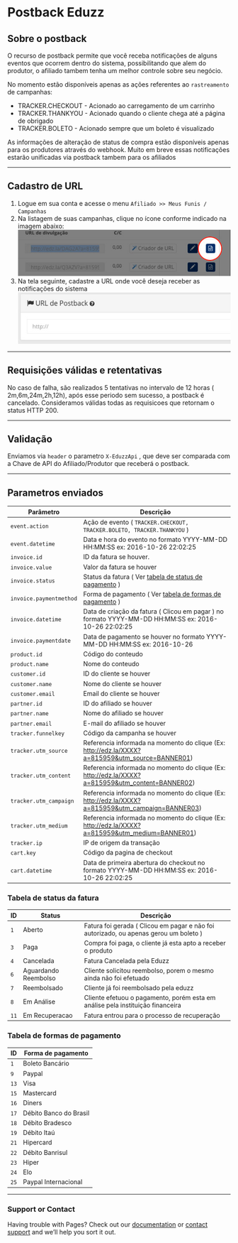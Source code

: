 # Postback Eduzz

## Sobre o postback
O recurso de postback permite que você receba notificações de alguns eventos que ocorrem dentro do sistema, possibilitando que alem do produtor, o afiliado tambem tenha um melhor controle sobre seu negócio.

No momento estão disponíveis apenas as ações referentes ao `rastreamento` de campanhas:
* TRACKER.CHECKOUT - Acionado ao carregamento de um carrinho
* TRACKER.THANKYOU - Acionado quando o cliente chega até a página de obrigado  
* TRACKER.BOLETO   - Acionado sempre que um boleto é visualizado

As informações de alteração de status de compra estão disponíveis apenas para os produtores através do webhook. Muito em breve essas notificações estarão unificadas via postback tambem para os afiliados

***
## Cadastro de URL
1. Logue em  sua conta e acesse o menu `Afiliado >> Meus Funis / Campanhas`
2. Na listagem de suas campanhas, clique no ícone conforme indicado na imagem abaixo: ![alt tag](https://raw.githubusercontent.com/deveduzz/postback-eduzz/master/postback1.jpg)
3. Na tela seguinte, cadastre a URL onde você deseja receber as notificações do sistema   ![alt tag](https://raw.githubusercontent.com/deveduzz/postback-eduzz/master/postback2.jpg)
***

## Requisições válidas e retentativas
No caso de falha, são realizados 5 tentativas no intervalo de 12 horas ( 2m,6m,24m,2h,12h), após esse periodo sem sucesso, a postback é cancelado.
Consideramos válidas todas as requisicoes que retornam o status HTTP 200.
***

## Validação
Enviamos via `header` o parametro `X-EduzzApi` , que deve ser comparada com a Chave de API do Afiliado/Produtor que receberá o postback.
***

## Parametros enviados


| Parâmetro | Descrição |
| --- | --- |
| `event.action` | Ação de evento ( `TRACKER.CHECKOUT, TRACKER.BOLETO, TRACKER.THANKYOU` )
| `event.datetime` | Data e hora do evento no formato YYYY-MM-DD HH:MM:SS ex: 2016-10-26 22:02:25
| `invoice.id` | ID da fatura se houver.
| `invoice.value` | Valor da fatura se houver
| `invoice.status` | Status da fatura ( Ver [tabela de status de pagamento](#tabela-de-status-da-fatura) )
| `invoice.paymentmethod` | Forma de pagamento ( Ver [tabela de formas de pagamento](#tabela-de-formas-de-pagamento) )
| `invoice.datetime` | Data de criação da fatura ( Clicou em pagar ) no formato YYYY-MM-DD HH:MM:SS ex: 2016-10-26 22:02:25
| `invoice.paymentdate` | Data de pagamento se houver no formato YYYY-MM-DD HH:MM:SS ex: 2016-10-26
| `product.id` | Código do conteudo
| `product.name` | Nome do conteudo
| `customer.id` | ID do cliente se houver
| `customer.name` | Nome do cliente se houver
| `customer.email` | Email do cliente se houver
| `partner.id` | ID do afiliado se houver
| `partner.name` | Nome do afiliado se houver
| `partner.email` | E-mail do afiliado se houver
| `tracker.funnelkey` | Código da campanha se houver
| `tracker.utm_source` | Referencia informada na momento do clique (Ex: http://edz.la/XXXX?a=815959&utm_source=BANNER01)
| `tracker.utm_content` | Referencia informada no momento do clique (Ex: http://edz.la/XXXX?a=815959&utm_content=BANNER02)
| `tracker.utm_campaign` | Referencia informada no momento do clique (Ex: http://edz.la/XXXX?a=815959&utm_campaign=BANNER03)
| `tracker.utm_medium` | Referencia informada no momento do clique (Ex: http://edz.la/XXXX?a=815959&utm_medium=BANNER01)
| `tracker.ip` | IP de origem da transação
| `cart.key` | Código da pagina de checkout
| `cart.datetime` | Data de primeira abertura do checkout no formato YYYY-MM-DD HH:MM:SS ex: 2016-10-26 22:02:25

### Tabela de status da fatura

ID  | Status | Descrição
--- | ------ | -----------
`1` | Aberto | Fatura foi gerada ( Clicou em pagar e não foi autorizado, ou apenas gerou um boleto ) 
`3` | Paga | Compra foi paga, o cliente já esta apto a receber o produto 
`4` | Cancelada | Fatura Cancelada pela Eduzz
`6` | Aguardando Reembolso | Cliente solicitou reembolso, porem o mesmo ainda não foi efetuado
`7` | Reembolsado | Cliente já foi reembolsado pela eduzz
`8` | Em Análise | Cliente efetuou o pagamento, porém esta em análise pela instituição financeira
`11` | Em Recuperacao | Fatura entrou para o processo de recuperação

### Tabela de formas de pagamento
ID	| Forma de pagamento
----	| -----
`1` 	| Boleto Bancário
`9` 	| Paypal
`13` 	| Visa
`15` 	| Mastercard
`16` 	| Diners
`17` 	| Débito Banco do Brasil
`18` 	| Débito Bradesco
`19` 	| Débito Itaú
`21` 	| Hipercard
`22` 	| Débito Banrisul
`23` 	| Hiper
`24` 	| Elo
`25` 	| Paypal Internacional
***

### Support or Contact
Having trouble with Pages? Check out our [documentation](https://help.github.com/pages) or [contact support](https://github.com/contact) and we’ll help you sort it out.
